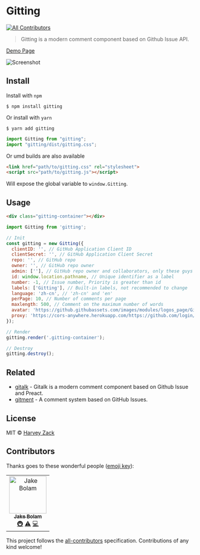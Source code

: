 # Gitting
[![All Contributors](https://img.shields.io/badge/all_contributors-1-orange.svg?style=flat-square)](#contributors)

> Gitting is a modern comment component based on Github Issue API.

[Demo Page](https://zhw2590582.github.io/gitting/)

![Screenshot](./screenshot.png)

## Install

Install with `npm`

```
$ npm install gitting
```

Or install with `yarn`

```
$ yarn add gitting
```

```js
import Gitting from "gitting";
import "gitting/dist/gitting.css";
```

Or umd builds are also available

```html
<link href="path/to/gitting.css" rel="stylesheet">
<script src="path/to/gitting.js"></script>
```

Will expose the global variable to `window.Gitting`.

## Usage

```html
<div class="gitting-container"></div>
```

```js
import Gitting from 'gitting';

// Init
const gitting = new Gitting({
  clientID: '', // GitHub Application Client ID
  clientSecret: '', // GitHub Application Client Secret
  repo: '', // GitHub repo
  owner: '', // GitHub repo owner
  admin: [''], // GitHub repo owner and collaborators, only these guys can initialize github issues
  id: window.location.pathname, // Unique identifier as a label
  number: -1, // Issue number, Priority is greater than id
  labels: ['Gitting'], // Built-in labels, not recommended to change
  language: 'zh-cn', // 'zh-cn' and 'en'
  perPage: 10, // Number of comments per page
  maxlength: 500, // Comment on the maximum number of words
  avatar: 'https://github.githubassets.com/images/modules/logos_page/GitHub-Mark.png', // Default avatar
  proxy: 'https://cors-anywhere.herokuapp.com/https://github.com/login/oauth/access_token' // Access token proxy url
});

// Render
gitting.render('.gitting-container');

// Destroy
gitting.destroy();
```

## Related

- [gitalk](https://github.com/gitalk/gitalk) - Gitalk is a modern comment component based on Github Issue and Preact.
- [gitment](https://github.com/imsun/gitment) - A comment system based on GitHub Issues.

## License

MIT © [Harvey Zack](https://sleepy.im/)

## Contributors

Thanks goes to these wonderful people ([emoji key](https://allcontributors.org/docs/en/emoji-key)):

<!-- ALL-CONTRIBUTORS-LIST:START - Do not remove or modify this section -->
<!-- prettier-ignore -->
<table><tr><td align="center"><a href="https://jakebolam.com"><img src="https://avatars2.githubusercontent.com/u/3534236?v=4" width="100px;" alt="Jake Bolam"/><br /><sub><b>Jake Bolam</b></sub></a><br /><a href="#infra-jakebolam" title="Infrastructure (Hosting, Build-Tools, etc)">🚇</a> <a href="https://github.com/zhw2590582/gitting/commits?author=jakebolam" title="Tests">⚠️</a> <a href="https://github.com/zhw2590582/gitting/commits?author=jakebolam" title="Code">💻</a></td></tr></table>

<!-- ALL-CONTRIBUTORS-LIST:END -->

This project follows the [all-contributors](https://github.com/all-contributors/all-contributors) specification. Contributions of any kind welcome!